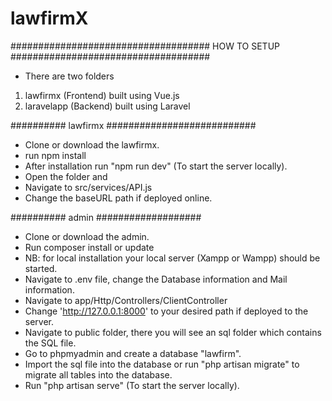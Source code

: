 # lawfirmX

####################################
		HOW TO SETUP
####################################


* There are two folders
1. lawfirmx (Frontend) built using Vue.js
2. laravelapp (Backend) built using Laravel

########## lawfirmx ###########################
* Clone or download the lawfirmx.
* run npm install
* After installation run "npm run dev" (To start the server locally).
* Open the folder and
* Navigate to src/services/API.js
* Change the baseURL path if deployed online.


########## admin ###################
* Clone or download the admin.
* Run composer install or update
* NB: for local installation your local server (Xampp or Wampp) should be started.
* Navigate to .env file, change the Database information and Mail information.
* Navigate to app/Http/Controllers/ClientController
* Change 'http://127.0.0.1:8000' to your desired path if deployed to the server.
* Navigate to public folder, there you will see an sql folder which contains the SQL file.
* Go to phpmyadmin and create a database "lawfirm".
* Import the sql file into the database or run "php artisan migrate" to migrate all tables into the database.
* Run "php artisan serve" (To start the server locally).
